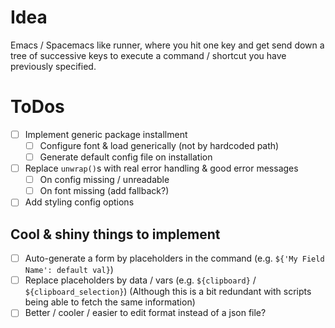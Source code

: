 # Idea

Emacs / Spacemacs like runner, where you hit one key and get send down a tree
of successive keys to execute a command / shortcut you have previously
specified.

# ToDos

* [ ] Implement generic package installment
  * [ ] Configure font & load generically (not by hardcoded path)
  * [ ] Generate default config file on installation
* [ ] Replace `unwrap()`s with real error handling & good error messages
  * [ ] On config missing / unreadable
  * [ ] On font missing (add fallback?)
* [ ] Add styling config options

## Cool & shiny things to implement

* [ ] Auto-generate a form by placeholders in the command (e.g. `${'My Field Name': default val}`)
* [ ] Replace placeholders by data / vars (e.g. `${clipboard}` / `${clipboard_selection}`)
  (Although this is a bit redundant with scripts being able to fetch the same information)
* [ ] Better / cooler / easier to edit format instead of a json file?
